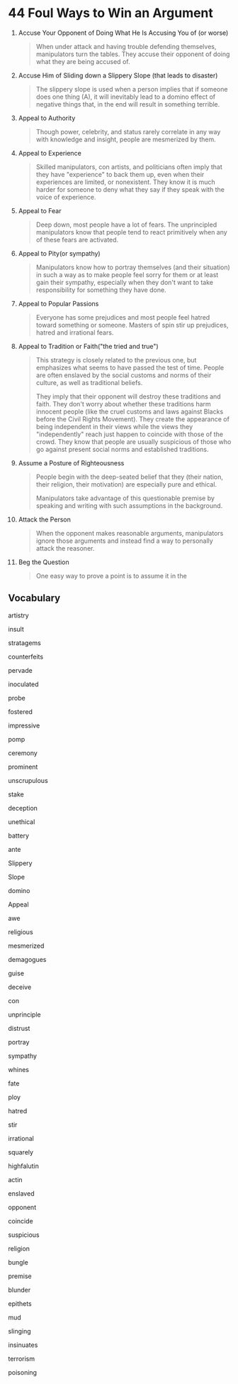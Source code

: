 # 44 Foul Ways to Win an Argument

1. Accuse Your Opponent of Doing What He Is Accusing You of (or worse)

   > When under attack and having trouble defending themselves, manipulators turn the tables. They accuse their opponent of doing what they are being accused of.

2. Accuse Him of Sliding down a Slippery Slope (that leads to disaster)

   > The slippery slope is used when a person implies that if someone does one thing (A), it will inevitably lead to a domino effect of negative things that, in the end will result in something terrible.

3. Appeal to Authority

   > Though power, celebrity, and status rarely correlate in any way with knowledge and insight, people are mesmerized by them.

4. Appeal to Experience

   > Skilled manipulators, con artists, and politicians often imply that they have "experience" to back them up, even when their experiences are limited, or nonexistent. They know it is much harder for someone to deny what they say if they speak with the voice of experience.

5. Appeal to Fear

   > Deep down, most people have a lot of fears. The unprincipled manipulators know that people tend to react primitively when any of these fears are activated.

6. Appeal to Pity(or sympathy)

   > Manipulators know how to portray themselves (and their situation) in such a way as to make people feel sorry for them or at least gain their sympathy, especially when they don't want to take responsibility for something they have done.

7. Appeal to Popular Passions

   > Everyone has some prejudices and most people feel hatred toward something or someone. Masters of spin stir up prejudices, hatred and irrational fears.

8. Appeal to Tradition or Faith("the tried and true")

   > This strategy is closely related to the previous one, but emphasizes what seems to have passed the test of time. People are often enslaved by the social customs and norms of their culture, as well as traditional beliefs. 
   >
   > They imply that their opponent will destroy these traditions and faith. They don't worry about whether these traditions harm innocent people (like the cruel customs and laws against Blacks before the Civil Rights Movement). They create the appearance of being independent in their views while the views they "independently" reach just happen to coincide with those of the crowd. They know that people are usually suspicious of those who go against present social norms and established traditions.

9. Assume a Posture of Righteousness

   > People begin with the deep-seated belief that they (their nation, their religion, their motivation) are especially pure and ethical.
   >
   > Manipulators take advantage of this questionable premise by speaking and writing with such assumptions in the background.

10. Attack the Person

    > When the opponent makes reasonable arguments, manipulators ignore those arguments and instead find a way to personally attack the reasoner.

11. Beg the Question

    > One easy way to prove a point is to assume it in the 



## Vocabulary

artistry

insult

stratagems

counterfeits

pervade

inoculated

probe

fostered

impressive

pomp

ceremony

prominent

unscrupulous

stake

deception

unethical

battery

ante

Slippery 

Slope

domino 

Appeal 

awe

religious

mesmerized 

demagogues

guise

deceive

con

unprinciple

distrust

portray 

sympathy

whines

fate

ploy

hatred 

stir 

irrational 

squarely

highfalutin

actin

enslaved

opponent

coincide

suspicious 

religion

bungle

premise

blunder

epithets

mud

slinging

insinuates

terrorism

poisoning

